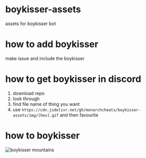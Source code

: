 # boykisser-assets
assets for boykisser bot

# how to add boykisser
make issue and include the boykisser

# how to get boykisser in discord
1. download repo
2. look through
3. find file name of thing you want
4. use `https://cdn.jsdelivr.net/gh/monarchcheats/boykisser-assets/img/[hex].gif` and then favourite

# how to boykisser
![boykisser mountains](https://cdn.jsdelivr.net/gh/monarchcheats/boykisser-assets/img/2.gif)
